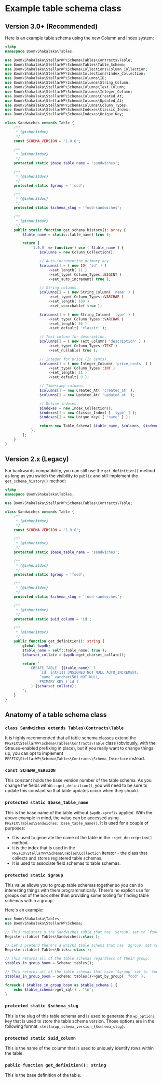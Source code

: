 # Example table schema class

## Version 3.0+ (Recommended)

Here is an example table schema using the new Column and Index system:

```php
<?php
namespace Boom\Shakalaka\Tables;

use Boom\Shakalaka\StellarWP\Schema\Tables\Contracts\Table;
use Boom\Shakalaka\StellarWP\Schema\Tables\Table_Schema;
use Boom\Shakalaka\StellarWP\Schema\Collections\Column_Collection;
use Boom\Shakalaka\StellarWP\Schema\Collections\Index_Collection;
use Boom\Shakalaka\StellarWP\Schema\Columns\ID;
use Boom\Shakalaka\StellarWP\Schema\Columns\String_Column;
use Boom\Shakalaka\StellarWP\Schema\Columns\Text_Column;
use Boom\Shakalaka\StellarWP\Schema\Columns\Integer_Column;
use Boom\Shakalaka\StellarWP\Schema\Columns\Created_At;
use Boom\Shakalaka\StellarWP\Schema\Columns\Updated_At;
use Boom\Shakalaka\StellarWP\Schema\Columns\Column_Types;
use Boom\Shakalaka\StellarWP\Schema\Indexes\Classic_Index;
use Boom\Shakalaka\StellarWP\Schema\Indexes\Unique_Key;

class Sandwiches extends Table {
	/**
	 * {@inheritdoc}
	 */
	const SCHEMA_VERSION = '1.0.0';

	/**
	 * {@inheritdoc}
	 */
	protected static $base_table_name = 'sandwiches';

	/**
	 * {@inheritdoc}
	 */
	protected static $group = 'food';

	/**
	 * {@inheritdoc}
	 */
	protected static $schema_slug = 'food-sandwiches';

	/**
	 * {@inheritdoc}
	 */
	public static function get_schema_history(): array {
		$table_name = static::table_name( true );

		return [
			'1.0.0' => function() use ( $table_name ) {
				$columns = new Column_Collection();

				// Auto-incrementing primary key.
				$columns[] = ( new ID( 'id' ) )
					->set_length( 11 )
					->set_type( Column_Types::BIGINT )
					->set_auto_increment( true );

				// String columns.
				$columns[] = ( new String_Column( 'name' ) )
					->set_type( Column_Types::VARCHAR )
					->set_length( 100 )
					->set_searchable( true );

				$columns[] = ( new String_Column( 'type' ) )
					->set_type( Column_Types::VARCHAR )
					->set_length( 50 )
					->set_default( 'classic' );

				// Text column for description.
				$columns[] = ( new Text_Column( 'description' ) )
					->set_type( Column_Types::TEXT )
					->set_nullable( true );

				// Integer for price (in cents).
				$columns[] = ( new Integer_Column( 'price_cents' ) )
					->set_type( Column_Types::INT )
					->set_length( 11 )
					->set_default( 0 );

				// Timestamp columns.
				$columns[] = new Created_At( 'created_at' );
				$columns[] = new Updated_At( 'updated_at' );

				// Define indexes.
				$indexes = new Index_Collection();
				$indexes[] = new Classic_Index( [ 'type' ] );
				$indexes[] = new Unique_Key( [ 'name' ] );

				return new Table_Schema( $table_name, $columns, $indexes );
			},
		];
	}
}
```

## Version 2.x (Legacy)

For backwards compatibility, you can still use the `get_definition()` method as long as you switch the visibility to `public` and still implement the `get_schema_history()` method:

```php
<?php
namespace Boom\Shakalaka\Tables;

use Boom\Shakalaka\StellarWP\Schema\Tables\Contracts\Table;

class Sandwiches extends Table {
	/**
	 * {@inheritdoc}
	 */
	const SCHEMA_VERSION = '1.0.0';

	/**
	 * {@inheritdoc}
	 */
	protected static $base_table_name = 'sandwiches';

	/**
	 * {@inheritdoc}
	 */
	protected static $group = 'food';

	/**
	 * {@inheritdoc}
	 */
	protected static $schema_slug = 'food-sandwiches';

	/**
	 * {@inheritdoc}
	 */
	protected static $uid_column = 'id';

	/**
	 * {@inheritdoc}
	 */
	public function get_definition(): string {
		global $wpdb;
		$table_name = self::table_name( true );
		$charset_collate = $wpdb->get_charset_collate();

		return "
			CREATE TABLE `{$table_name}` (
				`id` int(11) UNSIGNED NOT NULL AUTO_INCREMENT,
				`name` varchar(50) NOT NULL,
				PRIMARY KEY (`id`)
			) {$charset_collate};
		";
	}
}
```

## Anatomy of a table schema class

### `class Sandwiches extends Tables\Contracts\Table`

It is highly recommended that all table schema classes extend the `PREFIX\StellarWP\Schema\Tables\Contracts\Table` class (obviously, with the Strauss-enabled prefixing in place), but if you really want to change things up, you can opt to implement `PREFIX\StellarWP\Schema\Tables\Contracts\Schema_Interface` instead.

### `const SCHEMA_VERSION`

This constant holds the base version number of the table schema. As you change the fields within `::get_definition()`, you will need to be sure to update this constant so that table updates occur when they should.

### `protected static $base_table_name`

This is the base name of the table without `$wpdb->prefix` applied. With the above example in mind, the value can be accessed using `PREFIX\Tables\Sandwiches::base_table_name()`. It is used for a couple of purposes:

* It is used to generate the name of the table in the `::get_description()` method.
* It is the index that is used in the `PREFIX\StellarWP\Schema\Tables\Collection` iterator - the class that collects and stores registered table schemas.
* It is used to associate field schemas to table schemas.

### `protected static $group`

This value allows you to group table schemas together so you can do interesting things with them programmatically. There's no explicit use for groups out of the box other than providing some tooling for finding table schemas within a group.

Here's an example:

```php
use Boom\Shakalaka\Tables;
use Boom\Shakalaka\StellarWP\Schema;

// This registers a the Sandwiches table that has `$group` set to `food`.
Register::table( Tables\Sandwiches::class );

// Let's pretend there's a Bricks table schema that has `$group` set to `not-food`.
Register::table( Tables\Bricks::class );

// This returns all of the table schemas regardless of their group.
$tables_in_group_boom = Schema::tables();

// This returns all of the table schemas that have `$group` set to `food`.
$tables_in_group_boom = Schema::tables()->get_by_group( 'food' );

foreach ( $tables_in_group_boom as $table_schema ) {
	echo $table_schema->get_sql() . "\n";
}
```

### `protected static $schema_slug`

This is the slug of this table schema and is used to generate the `wp_options` key that is used to store the table schema version. Those options are in the following format: `stellarwp_schema_version_{$schema_slug}`.

### `protected static $uid_column`

This is the name of the column that is used to uniquely identify rows within the table.

### `public function get_definition(): string`

This is the base definition of the table.


